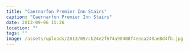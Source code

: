 ```yaml
---
title: "Caernarfon Premier Inn Stairs"
caption: "Caernarfon Premier Inn Stairs"
date: 2013-09-06 15:26
location: ""
tags: ""
image: /assets/uploads/2013/09/cb24e2f674a90408f4eeca240ae8d4fb.jpg
---
```

